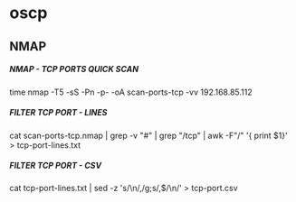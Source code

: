 # oscp
## NMAP
##### NMAP - TCP PORTS QUICK SCAN
time nmap -T5 -sS -Pn -p- -oA scan-ports-tcp -vv 192.168.85.112
##### FILTER TCP PORT - LINES
cat scan-ports-tcp.nmap | grep -v "#" | grep "/tcp" | awk -F"/" '{ print $1}' > tcp-port-lines.txt
##### FILTER TCP PORT - CSV
cat tcp-port-lines.txt | sed -z 's/\n/,/g;s/,$/\n/'  > tcp-port.csv
